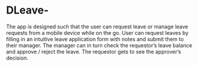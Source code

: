 # DLeave-
The app is designed such that the user can request leave or manage leave requests from a mobile device while on the go. User can request leaves by filling in an intuitive leave application form with notes and submit them to their manager. The manager can in turn check the requestor’s leave balance and approve / reject the leave. The requestor gets to see the approver’s decision.
